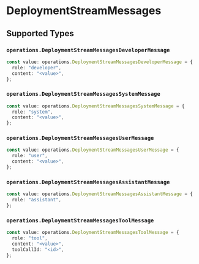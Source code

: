 # DeploymentStreamMessages


## Supported Types

### `operations.DeploymentStreamMessagesDeveloperMessage`

```typescript
const value: operations.DeploymentStreamMessagesDeveloperMessage = {
  role: "developer",
  content: "<value>",
};
```

### `operations.DeploymentStreamMessagesSystemMessage`

```typescript
const value: operations.DeploymentStreamMessagesSystemMessage = {
  role: "system",
  content: "<value>",
};
```

### `operations.DeploymentStreamMessagesUserMessage`

```typescript
const value: operations.DeploymentStreamMessagesUserMessage = {
  role: "user",
  content: "<value>",
};
```

### `operations.DeploymentStreamMessagesAssistantMessage`

```typescript
const value: operations.DeploymentStreamMessagesAssistantMessage = {
  role: "assistant",
};
```

### `operations.DeploymentStreamMessagesToolMessage`

```typescript
const value: operations.DeploymentStreamMessagesToolMessage = {
  role: "tool",
  content: "<value>",
  toolCallId: "<id>",
};
```

